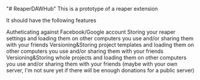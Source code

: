 "# ReaperDAWHub" 
This is a prototype of a reaper extension

It should have the following features

Autheticating against Facebook/Google account
Storing your reaper settings and loading them on other computers you use and/or sharing them with your friends
Versioning&Storing project templates and loading them on other computers you use and/or sharing them with your friends
Versioning&Storing whole projects and loading them on other computers you use and/or sharing them with your friends (maybe with your own server, I'm not sure yet if there will be enough donations for a public server)